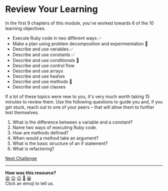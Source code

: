 # Review Your Learning

In the first 9 chapters of this module, you've worked towards 6 of the 10 learning objectives.

- Execute Ruby code in two different ways ✅
- Make a plan using problem decomposition and experimentation 🚧
- Describe and use variables ✅
- Describe and use constants ✅
- Describe and use conditionals 🚧
- Describe and use control flow
- Describe and use arrays
- Describe and use hashes
- Describe and use methods 🚧
- Describe and use classes

If a lot of these topics were new to you, it's very much worth taking 15 minutes to review them. Use the following questions to guide you and, if you get stuck, reach out to one of your peers – that will allow them to further test themselves.

1. What is the difference between a variable and a constant?
2. Name two ways of executing Ruby code.
3. How are methods defined?
4. When would a method take an argument?
5. What is the basic structure of an if statement?
6. What is refactoring?


[Next Challenge](11_planning.md)

<!-- BEGIN GENERATED SECTION DO NOT EDIT -->

---

**How was this resource?**  
[😫](https://airtable.com/shrUJ3t7KLMqVRFKR?prefill_Repository=makersacademy/ruby_foundations&prefill_File=10_review.md&prefill_Sentiment=😫) [😕](https://airtable.com/shrUJ3t7KLMqVRFKR?prefill_Repository=makersacademy/ruby_foundations&prefill_File=10_review.md&prefill_Sentiment=😕) [😐](https://airtable.com/shrUJ3t7KLMqVRFKR?prefill_Repository=makersacademy/ruby_foundations&prefill_File=10_review.md&prefill_Sentiment=😐) [🙂](https://airtable.com/shrUJ3t7KLMqVRFKR?prefill_Repository=makersacademy/ruby_foundations&prefill_File=10_review.md&prefill_Sentiment=🙂) [😀](https://airtable.com/shrUJ3t7KLMqVRFKR?prefill_Repository=makersacademy/ruby_foundations&prefill_File=10_review.md&prefill_Sentiment=😀)  
Click an emoji to tell us.

<!-- END GENERATED SECTION DO NOT EDIT -->
